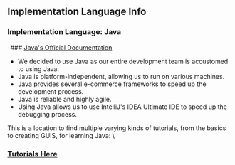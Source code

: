 ## Implementation Language Info
### Implementation Language: Java
-### [Java's Official Documentation](https://docs.oracle.com/en/java/javase/17/)


* We decided to use Java as our entire development team is accustomed to using Java.
* Java is platform-independent, allowing us to run on various machines. 
* Java provides several e-commerce frameworks to speed up the development process.
* Java is reliable and highly agile.
* Using Java allows us to use IntelliJ's IDEA Ultimate IDE to speed up the debugging process.

This is a location to find multiple varying kinds of tutorials, from the basics to creating GUIS, for learning Java: \
 
 ### [Tutorials Here](https://docs.oracle.com/javase/tutorial/)
